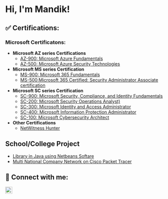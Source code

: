 <h1>Hi, I'm Mandik!</h1>

<h2>✅ Certifications:</h2>

 <h3>Microsoft Certificatons:</h3>

- <b>Microsoft AZ series Certifications</b>
  - [AZ-900: Microsoft Azure Fundamentals](https://learn.microsoft.com/en-us/certifications/exams/az-900/)
  - [AZ-500: Microsoft Azure Security Technologies](https://learn.microsoft.com/en-us/certifications/exams/az-500/)
- <b>Microsoft MS series Certification</b>
  - [MS-900: Microsoft 365 Fundamentals](https://learn.microsoft.com/en-us/certifications/exams/ms-900/)
  - [MS-500:Microsoft 365 Certified: Security Administrator Associate certification](https://learn.microsoft.com/en-us/training/paths/implement-manage-identity-access/)
- <b>Microsoft SC series Certification</b>
  - [SC-900: Microsoft Security, Compliance, and Identity Fundamentals](https://learn.microsoft.com/en-us/certifications/exams/sc-900/)
  - [SC-200: Microsoft Security Operations Analyst)](https://learn.microsoft.com/en-us/certifications/exams/sc-200/)
  - [SC-300: Microsoft Identity and Access Administrator](https://learn.microsoft.com/en-us/certifications/exams/sc-300/)
  - [SC-400: Microsoft Information Protection Administrator](https://learn.microsoft.com/en-us/certifications/exams/sc-400/)
  - [SC-100: Microsoft Cybersecurity Architect](https://learn.microsoft.com/en-us/certifications/exams/sc-100/)
- <b>Other Certifications</b>
  - [NetWitness Hunter](https://www.credly.com/badges/8ecb89f4-5fef-45b4-9e06-521f70ca5e63/linked_in_profile)

<h2>School/College Project</h2>

- [Library in Java using Netbeans Softare](https://github.com/mandikgoyal/Library-Java-Project-Netbeans)
- [Multi National Company Network on Cisco Packet Tracer](https://github.com/mandikgoyal/MNC-Network/tree/main)

<h2> 🤳 Connect with me:</h2>


[<img align="left" alt="JoshMadakor | LinkedIn" width="22px" src="https://cdn.jsdelivr.net/npm/simple-icons@v3/icons/linkedin.svg" />][linkedin]

[linkedin]: https://linkedin.com/in/mandikgoyal
